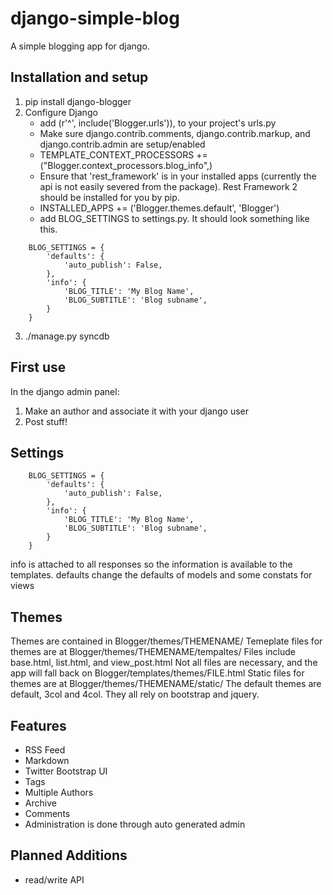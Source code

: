 django-simple-blog
==================

A simple blogging app for django.

Installation and setup
----------------------
1. pip install django-blogger
2. Configure Django
	* add (r'^', include('Blogger.urls')), to your project's urls.py
 	* Make sure django.contrib.comments, django.contrib.markup, and django.contrib.admin are setup/enabled
	* TEMPLATE_CONTEXT_PROCESSORS += ("Blogger.context_processors.blog_info",)
    * Ensure that 'rest_framework' is in your installed apps (currently the api is not easily severed from the package).  Rest Framework 2 should be installed for you by pip.
	* INSTALLED_APPS += ('Blogger.themes.default', 'Blogger')
	* add BLOG_SETTINGS to settings.py.  It should look something like this.
    
```
    BLOG_SETTINGS = {
        'defaults': {
            'auto_publish': False,
        },
        'info': {
            'BLOG_TITLE': 'My Blog Name',
            'BLOG_SUBTITLE': 'Blog subname',
        } 
    }
```
3. ./manage.py syncdb
  
First use
---------
In the django admin panel:

1. Make an author and associate it with your django user
2. Post stuff!


Settings
--------
```
    BLOG_SETTINGS = {
        'defaults': {
            'auto_publish': False,
        },
        'info': {
            'BLOG_TITLE': 'My Blog Name',
            'BLOG_SUBTITLE': 'Blog subname',
        } 
    }
```

info is attached to all responses so the information is available to the templates.
defaults change the defaults of models and some constats for views

Themes
------
Themes are contained in Blogger/themes/THEMENAME/
Temeplate files for themes are at Blogger/themes/THEMENAME/tempaltes/
Files include base.html, list.html, and view_post.html
Not all files are necessary, and the app will fall back on Blogger/templates/themes/FILE.html
Static files for themes are at Blogger/themes/THEMENAME/static/
The default themes are default, 3col and 4col.  They all rely on bootstrap and jquery.


Features
--------

* RSS Feed 
* Markdown 
* Twitter Bootstrap UI
* Tags 
* Multiple Authors
* Archive 
* Comments
* Administration is done through auto generated admin

Planned Additions
-----------------
* read/write API

